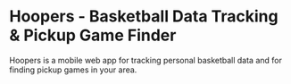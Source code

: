 Hoopers - Basketball Data Tracking & Pickup Game Finder
====

Hoopers is a mobile web app for tracking personal basketball data and for finding pickup games in your area.
